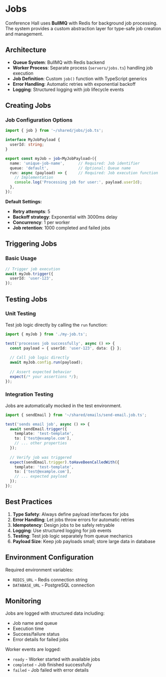 # Jobs

Conference Hall uses **BullMQ** with Redis for background job processing. The system provides a custom abstraction layer for type-safe job creation and management.

## Architecture

- **Queue System**: BullMQ with Redis backend
- **Worker Process**: Separate process (`servers/jobs.ts`) handling job execution
- **Job Definition**: Custom `job()` function with TypeScript generics
- **Error Handling**: Automatic retries with exponential backoff
- **Logging**: Structured logging with job lifecycle events

## Creating Jobs

### Job Configuration Options

```ts
import { job } from '~/shared/jobs/job.ts';

interface MyJobPayload {
  userId: string;
}

export const myJob = job<MyJobPayload>({
  name: 'unique-job-name',      // Required: Job identifier
  queue: 'default',             // Optional: Queue name
  run: async (payload) => {     // Required: Job execution function
    // Implementation
    console.log('Processing job for user:', payload.userId);
  },
});
```

**Default Settings:**
- **Retry attempts**: 5
- **Backoff strategy**: Exponential with 3000ms delay
- **Concurrency**: 1 per worker
- **Job retention**: 1000 completed and failed jobs

## Triggering Jobs

### Basic Usage

```ts
// Trigger job execution
await myJob.trigger({
  userId: 'user-123',
});
```

## Testing Jobs

### Unit Testing

Test job logic directly by calling the `run` function:

```ts
import { myJob } from './my-job.ts';

test('processes job successfully', async () => {
  const payload = { userId: 'user-123', data: {} };
  
  // Call job logic directly
  await myJob.config.run(payload);
  
  // Assert expected behavior
  expect(/* your assertions */);
});
```

### Integration Testing

Jobs are automatically mocked in the test environment.

```ts
import { sendEmail } from '~/shared/emails/send-email.job.ts';

test('sends email job', async () => {
  await sendEmail.trigger({
    template: 'test-template',
    to: ['test@example.com'],
    // ... other properties
  });
  
  // Verify job was triggered
  expect(sendEmail.trigger).toHaveBeenCalledWith({
    template: 'test-template',
    to: ['test@example.com'],
    // ... expected payload
  });
});
```

## Best Practices

1. **Type Safety**: Always define payload interfaces for jobs
2. **Error Handling**: Let jobs throw errors for automatic retries
3. **Idempotency**: Design jobs to be safely retryable
4. **Logging**: Use structured logging for job events
5. **Testing**: Test job logic separately from queue mechanics
6. **Payload Size**: Keep job payloads small; store large data in database

## Environment Configuration

Required environment variables:
- `REDIS_URL` - Redis connection string
- `DATABASE_URL` - PostgreSQL connection

## Monitoring

Jobs are logged with structured data including:
- Job name and queue
- Execution time
- Success/failure status
- Error details for failed jobs

Worker events are logged:
- `ready` - Worker started with available jobs
- `completed` - Job finished successfully
- `failed` - Job failed with error details